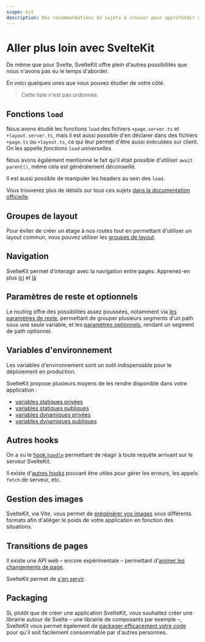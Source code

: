 ```yaml
---
scope: kit
description: Des recommandations de sujets à creuser pour approfondir ses connaissances en SvelteKit
---
```


# Aller plus loin avec SvelteKit

De même que pour Svelte, SvelteKit offre plein d'autres possibilités que nous n'avons pas eu le
temps d'aborder.

En voici quelques unes que vous pouvez étudier de votre côté.

> Cette liste n'est pas ordonnée.

## Fonctions `load`

Nous avons étudié les fonctions `load` des fichiers `+page.server.ts` et `+layout.server.ts`, mais
il est aussi possible d'en déclarer dans des fichiers `+page.ts` ou `+layout.ts`, ce qui leur permet
d'être aussi exécutées sur client. On les appelle _fonctions `load` universelles_.

Nous avons également mentionné le fait qu'il était possible d'utiliser `await parent()`, même cela
est généralement déconseillé.

Il est aussi possible de manipuler les headers au sein des `load`.

Vous trouverez plus de détails sur tous ces sujets [dans la documentation
officielle](https://kit.svelte.dev/docs/load).

## Groupes de layout

Pour éviter de créer un étage à nos routes tout en permettant d'utiliser un layout commun, vous
pouvez utiliser les [groupes de
layout](https://kit.svelte.dev/docs/advanced-routing#advanced-layouts-group).

## Navigation

SvelteKit permet d'interagir avec la navigation entre pages. Apprenez-en plus
[ici](https://kit.svelte.dev/docs/modules#$app-navigation) et
[là](https://kit.svelte.dev/docs/modules#$app-stores-navigating)

## Paramètres de reste et optionnels

Le routing offre des possibilités assez poussées, notamment via [les paramètres de
reste](https://kit.svelte.dev/docs/advanced-routing#rest-parameters), permettant de grouper
plusieurs segments d'un path sous une seule variable, et les [paramètres
optionnels](https://kit.svelte.dev/docs/advanced-routing#optional-parameters), rendant un segment de
path optionnel.

## Variables d'environnement

Les variables d'environnement sont un outil indispensable pour le déploiement en production.

SvelteKit propose plusieurs moyens de les rendre disponible dans votre application :

- [variables statiques privées](https://kit.svelte.dev/docs/modules#$env-static-private)
- [variables statiques publiques](https://kit.svelte.dev/docs/modules#$env-static-public)
- [variables dynamiques privées](https://kit.svelte.dev/docs/modules#$env-dynamic-private)
- [variables dynamiques publiques](https://kit.svelte.dev/docs/modules#$env-dynamic-public)

## Autres hooks

On a vu le [hook `handle`](../14_auth/04_hooks.md) permettant de réagir à toute requête arrivant sur
le serveur SvelteKit.

Il existe d'[autres hooks](https://kit.svelte.dev/docs/hooks) pouvant être utiles pour gérer les
erreurs, les appels `fetch` de serveur, etc.

## Gestion des images

SvelteKit, via Vite, vous permet de [prégénérer vos images](https://kit.svelte.dev/docs/images) sous
différents formats afin d'alléger le poids de votre application en fonction des situations.

## Transitions de pages

Il existe une API web – encore expérimentale – permettant d'[animer les changements de
page](https://developer.chrome.com/docs/web-platform/view-transitions/).

SvelteKit permet de [s'en servir](https://svelte.dev/blog/view-transitions).

## Packaging

Si, plutôt que de créer une application SvelteKit, vous souhaitez créer une librairie autour de
Svelte – une librairie de composants par exemple –, SvelteKit vous permet également de [packager
efficacement votre code](https://kit.svelte.dev/docs/packaging) pour qu'il soit facilement
consommable par d'autres personnes.
